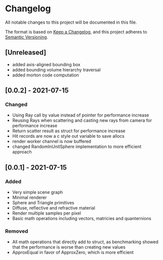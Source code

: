 # Changelog
All notable changes to this project will be documented in this file.

The format is based on [Keep a Changelog](https://keepachangelog.com/en/1.0.0/),
and this project adheres to [Semantic Versioning](https://semver.org/spec/v2.0.0.html).

## [Unreleased]
- added axis-aligned bounding box
- added bounding volume hierarchy traversal
- added morton code computation 

## [0.0.2] - 2021-07-15
### Changed
- Using Ray call by value instead of pointer for performance increase
- Reusing Rays when scattering and casting new rays from camera for performance increase
- Return scatter result as struct for performance increase
- Hit records are now a c style out variable to save allocs
- render worker channel is now buffered 
- changed RandomInUnitSphere implementation to more efficient approach

## [0.0.1] - 2021-07-15
### Added 
- Very simple scene graph
- Minimal renderer
- Sphere and Triangle primitives
- Diffuse, reflective and refractive material
- Render multiple samples per pixel
- Basic math operations including vectors, matricies and quanternions

### Removed
- All math operations that directly add to struct, as benchmarking showed that the performance is worse than creating new values
- ApproxEqual in favor of ApproxZero, which is more efficient
